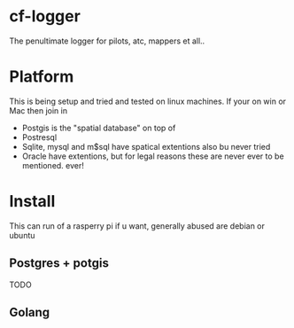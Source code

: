 # cf-logger

The penultimate logger for pilots, atc, mappers et all..


Platform
=============

This is being setup and tried and tested on linux  machines. If your on win or Mac then join in

- Postgis is the "spatial database" on top of
- Postresql 
- Sqlite, mysql and m$sql have spatical extentions also bu never tried
- Oracle have extentions, but for legal reasons these are never ever to be mentioned. ever!


Install
=====================

This can run of a rasperry pi if u want, generally abused are debian or ubuntu

## Postgres + potgis 

TODO

## Golang



